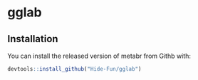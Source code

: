 # gglab

## Installation

You can install the released version of metabr from Githb with:

``` r
devtools::install_github("Hide-Fun/gglab")
```
